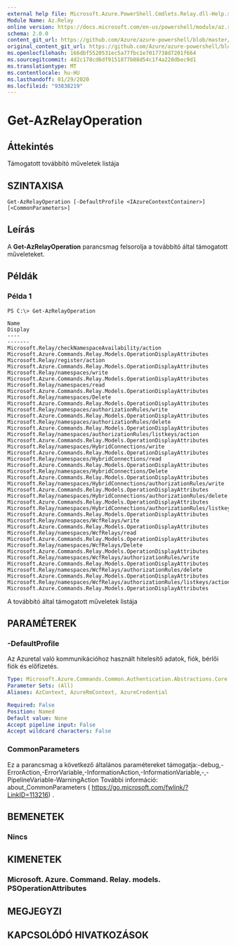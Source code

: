 ```yaml
---
external help file: Microsoft.Azure.PowerShell.Cmdlets.Relay.dll-Help.xml
Module Name: Az.Relay
online version: https://docs.microsoft.com/en-us/powershell/module/az.relay/get-azrelayoperation
schema: 2.0.0
content_git_url: https://github.com/Azure/azure-powershell/blob/master/src/Relay/Relay/help/Get-AzRelayOperation.md
original_content_git_url: https://github.com/Azure/azure-powershell/blob/master/src/Relay/Relay/help/Get-AzRelayOperation.md
ms.openlocfilehash: 166dbf5520531ec5a77fbc1e7017738d7201f664
ms.sourcegitcommit: 4d2c178cd6df9151877b08d54c1f4a228dbec9d1
ms.translationtype: MT
ms.contentlocale: hu-HU
ms.lasthandoff: 01/29/2020
ms.locfileid: "93838219"
---
```

# Get-AzRelayOperation

## Áttekintés
Támogatott továbbító műveletek listája

## SZINTAXISA

```
Get-AzRelayOperation [-DefaultProfile <IAzureContextContainer>] [<CommonParameters>]
```

## Leírás
A **Get-AzRelayOperation** parancsmag felsorolja a továbbító által támogatott műveleteket.

## Példák

### Példa 1
```
PS C:\> Get-AzRelayOperation

Name                                                                            Display
----                                                                            -------
Microsoft.Relay/checkNamespaceAvailability/action                               Microsoft.Azure.Commands.Relay.Models.OperationDisplayAttributes
Microsoft.Relay/register/action                                                 Microsoft.Azure.Commands.Relay.Models.OperationDisplayAttributes
Microsoft.Relay/namespaces/write                                                Microsoft.Azure.Commands.Relay.Models.OperationDisplayAttributes
Microsoft.Relay/namespaces/read                                                 Microsoft.Azure.Commands.Relay.Models.OperationDisplayAttributes
Microsoft.Relay/namespaces/Delete                                               Microsoft.Azure.Commands.Relay.Models.OperationDisplayAttributes
Microsoft.Relay/namespaces/authorizationRules/write                             Microsoft.Azure.Commands.Relay.Models.OperationDisplayAttributes
Microsoft.Relay/namespaces/authorizationRules/delete                            Microsoft.Azure.Commands.Relay.Models.OperationDisplayAttributes
Microsoft.Relay/namespaces/authorizationRules/listkeys/action                   Microsoft.Azure.Commands.Relay.Models.OperationDisplayAttributes
Microsoft.Relay/namespaces/HybridConnections/write                              Microsoft.Azure.Commands.Relay.Models.OperationDisplayAttributes
Microsoft.Relay/namespaces/HybridConnections/read                               Microsoft.Azure.Commands.Relay.Models.OperationDisplayAttributes
Microsoft.Relay/namespaces/HybridConnections/Delete                             Microsoft.Azure.Commands.Relay.Models.OperationDisplayAttributes
Microsoft.Relay/namespaces/HybridConnections/authorizationRules/write           Microsoft.Azure.Commands.Relay.Models.OperationDisplayAttributes
Microsoft.Relay/namespaces/HybridConnections/authorizationRules/delete          Microsoft.Azure.Commands.Relay.Models.OperationDisplayAttributes
Microsoft.Relay/namespaces/HybridConnections/authorizationRules/listkeys/action Microsoft.Azure.Commands.Relay.Models.OperationDisplayAttributes
Microsoft.Relay/namespaces/WcfRelays/write                                      Microsoft.Azure.Commands.Relay.Models.OperationDisplayAttributes
Microsoft.Relay/namespaces/WcfRelays/read                                       Microsoft.Azure.Commands.Relay.Models.OperationDisplayAttributes
Microsoft.Relay/namespaces/WcfRelays/Delete                                     Microsoft.Azure.Commands.Relay.Models.OperationDisplayAttributes
Microsoft.Relay/namespaces/WcfRelays/authorizationRules/write                   Microsoft.Azure.Commands.Relay.Models.OperationDisplayAttributes
Microsoft.Relay/namespaces/WcfRelays/authorizationRules/delete                  Microsoft.Azure.Commands.Relay.Models.OperationDisplayAttributes
Microsoft.Relay/namespaces/WcfRelays/authorizationRules/listkeys/action         Microsoft.Azure.Commands.Relay.Models.OperationDisplayAttributes
```

A továbbító által támogatott műveletek listája

## PARAMÉTEREK

### -DefaultProfile
Az Azuretal való kommunikációhoz használt hitelesítő adatok, fiók, bérlői fiók és előfizetés.

```yaml
Type: Microsoft.Azure.Commands.Common.Authentication.Abstractions.Core.IAzureContextContainer
Parameter Sets: (All)
Aliases: AzContext, AzureRmContext, AzureCredential

Required: False
Position: Named
Default value: None
Accept pipeline input: False
Accept wildcard characters: False
```

### CommonParameters
Ez a parancsmag a következő általános paramétereket támogatja:-debug,-ErrorAction,-ErrorVariable,-InformationAction,-InformationVariable,-,-PipelineVariable-WarningAction További információ: about_CommonParameters ( https://go.microsoft.com/fwlink/?LinkID=113216) .

## BEMENETEK

### Nincs

## KIMENETEK

### Microsoft. Azure. Command. Relay. models. PSOperationAttributes

## MEGJEGYZI

## KAPCSOLÓDÓ HIVATKOZÁSOK
